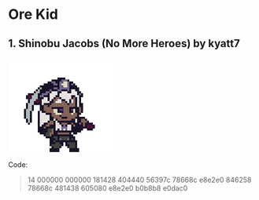 # Ore Kid

## 1. Shinobu Jacobs (No More Heroes) by kyatt7

![Palette1](https://github.com/Makhor/PCOCustomPaletteRepo/blob/main/Characters/OreKid/Palette1.png?raw=true)

Code:
> 14 000000 000000 181428 404440 56397c 78668c e8e2e0 846258 78668c 481438 605080 e8e2e0 b0b8b8 e0dac0